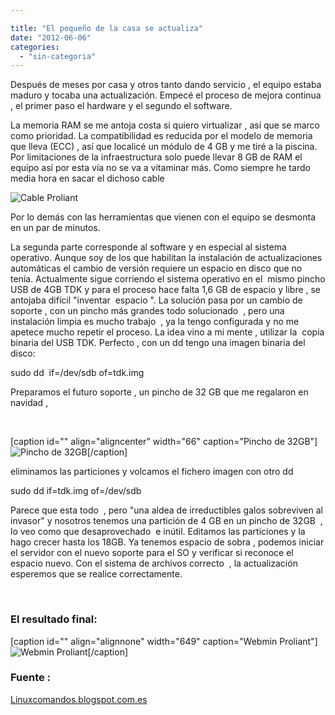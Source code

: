 ```yaml
---

title: "El pequeño de la casa se actualiza"
date: "2012-06-06"
categories: 
  - "sin-categoria"
---
```


Después de meses por casa y otros tanto dando servicio , el equipo estaba maduro y tocaba una actualización. Empecé el proceso de mejora continua , el primer paso el hardware y el segundo el software.

La memoria RAM se me antoja costa si quiero virtualizar , así que se marco como prioridad. La compatibilidad es reducida por el modelo de memoria que lleva (ECC) , así que localicé un módulo de 4 GB y me tiré a la piscina.  Por limitaciones de la infraestructura solo puede llevar 8 GB de RAM el equipo así por esta vía no se va a vitaminar más. Como siempre he tardo media hora en sacar el dichoso cable

![](images/cable_proliant.jpg "Cable Proliant")

Por lo demás con las herramientas que vienen con el equipo se desmonta en un par de minutos.

La segunda parte corresponde al software y en especial al sistema operativo. Aunque soy de los que habilitan la instalación de actualizaciones automáticas el cambio de versión requiere un espacio en disco que no tenía. Actualmente sigue corriendo el sistema operativo en el  mismo pincho USB de 4GB TDK y para el proceso hace falta 1,6 GB de espacio y libre , se antojaba difícil "inventar  espacio ". La solución pasa por un cambio de soporte , con un pincho más grandes todo solucionado  , pero una instalación limpia es mucho trabajo  , ya la tengo configurada y no me apetece mucho repetir el proceso. La idea vino a mi mente , utilizar la  copia binaria del USB TDK. Perfecto , con un dd tengo una imagen binaria del disco:

sudo dd  if=/dev/sdb of=tdk.img

Preparamos el futuro soporte , un pincho de 32 GB que me regalaron en navidad ,

 

\[caption id="" align="aligncenter" width="66" caption="Pincho de 32GB"\]![Pincho de 32GB](images/pincho_32gb.jpg "Pincho de 32GB")\[/caption\]

eliminamos las particiones y volcamos el fichero imagen con otro dd

sudo dd if=tdk.img of=/dev/sdb

Parece que esta todo  , pero "una aldea de irreductibles galos sobreviven al invasor" y nosotros tenemos una partición de 4 GB en un pincho de 32GB  , lo veo como que desaprovechado  e inútil. Editamos las particiones y la hago crecer hasta los 18GB. Ya tenemos espacio de sobra , podemos iniciar el servidor con el nuevo soporte para el SO y verificar si reconoce el espacio nuevo. Con el sistema de archivos correcto  , la actualización esperemos que se realice correctamente.

 

### El resultado final:

\[caption id="" align="alignnone" width="649" caption="Webmin Proliant"\]![Webmin Proliant](images/webmin_Proliant.png "Webmin Proliant")\[/caption\]

### Fuente :

[Linuxcomandos.blogspot.com.es](https://linuxcomandos.blogspot.com.es/2008/02/comando-dd.html "linuxcomandos.blogspot.com.es")
